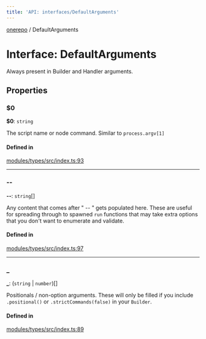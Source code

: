 ```yaml
---
title: 'API: interfaces/DefaultArguments'
---
```


<!--
Do not modify!
Changes to this file will automatically be overwritten from source.

To make changes, modify typedoc comments in the source files.
-->

[onerepo](/docs/core/api/public/) / DefaultArguments

# Interface: DefaultArguments

Always present in Builder and Handler arguments.

## Properties

### $0

**$0**: `string`

The script name or node command. Similar to `process.argv[1]`

#### Defined in

[modules/types/src/index.ts:93](https://github.com/paularmstrong/onerepo/blob/main/modules/types/src/index.ts#L93)

---

### --

**--**: `string`[]

Any content that comes after " -- " gets populated here. These are useful for spreading through to spawned `run` functions that may take extra options that you don't want to enumerate and validate.

#### Defined in

[modules/types/src/index.ts:97](https://github.com/paularmstrong/onerepo/blob/main/modules/types/src/index.ts#L97)

---

### \_

**\_**: (`string` \| `number`)[]

Positionals / non-option arguments. These will only be filled if you include `.positional()` or `.strictCommands(false)` in your `Builder`.

#### Defined in

[modules/types/src/index.ts:89](https://github.com/paularmstrong/onerepo/blob/main/modules/types/src/index.ts#L89)
